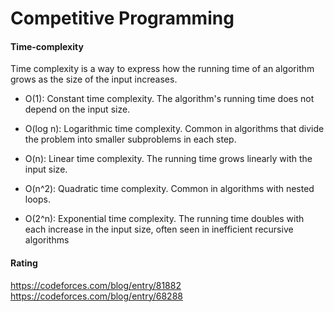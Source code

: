 # Competitive Programming

#### Time-complexity
Time complexity is a way to express how the running time of an algorithm grows as the size of the input increases.

* O(1): Constant time complexity. The algorithm's running time does not depend on the input size.

* O(log n): Logarithmic time complexity. Common in algorithms that divide the problem into smaller subproblems in each step.

* O(n): Linear time complexity. The running time grows linearly with the input size.

* O(n^2): Quadratic time complexity. Common in algorithms with nested loops.

* O(2^n): Exponential time complexity. The running time doubles with each increase in the input size, often seen in inefficient recursive algorithms

#### Rating
https://codeforces.com/blog/entry/81882
https://codeforces.com/blog/entry/68288
